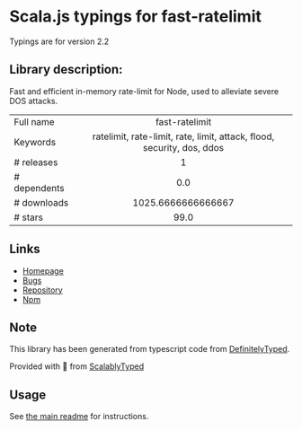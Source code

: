 
# Scala.js typings for fast-ratelimit

Typings are for version 2.2

## Library description:
Fast and efficient in-memory rate-limit for Node, used to alleviate severe DOS attacks.

|                    |                 |
| ------------------ | :-------------: |
| Full name          | fast-ratelimit |
| Keywords           | ratelimit, rate-limit, rate, limit, attack, flood, security, dos, ddos |
| # releases         | 1 |
| # dependents       | 0.0 |
| # downloads        | 1025.6666666666667 |
| # stars            | 99.0 |

## Links
- [Homepage](https://github.com/valeriansaliou/node-fast-ratelimit)
- [Bugs](https://github.com/valeriansaliou/node-fast-ratelimit/issues)
- [Repository](https://github.com/valeriansaliou/node-fast-ratelimit)
- [Npm](https://www.npmjs.com/package/fast-ratelimit)
    


## Note
This library has been generated from typescript code from [DefinitelyTyped](https://definitelytyped.org).

Provided with :purple_heart: from [ScalablyTyped](https://github.com/oyvindberg/ScalablyTyped)

## Usage
See [the main readme](../../readme.md) for instructions.


